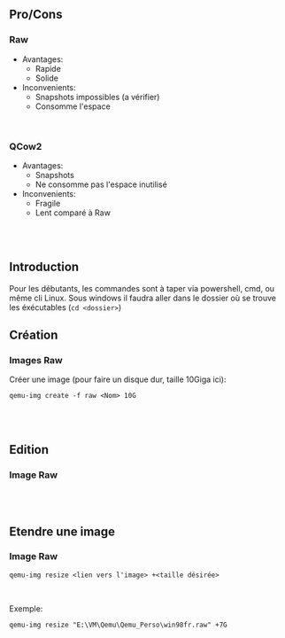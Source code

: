 ## Pro/Cons
### Raw

- Avantages:  
     + Rapide
     + Solide
- Inconvenients:  
     - Snapshots impossibles  (a vérifier)
     - Consomme l'espace
    

<br>

### QCow2

- Avantages:  
     + Snapshots 
     + Ne consomme pas l'espace inutilisé
- Inconvenients:  
     - Fragile
     - Lent comparé à Raw


<br>
<br>


## Introduction
Pour les débutants, les commandes sont à taper via powershell, cmd, ou même cli Linux. Sous windows il faudra aller dans le dossier où se trouve les éxécutables (`cd <dossier>`)

## Création
### Images Raw

Créer une image (pour faire un disque dur, taille 10Giga ici):
```
qemu-img create -f raw <Nom> 10G
```

<br>
<br>

## Edition
### Image Raw

<br>
<br>


## Etendre une image
### Image Raw
```
qemu-img resize <lien vers l'image> +<taille désirée>
```

<br>

Exemple:
```
qemu-img resize "E:\VM\Qemu\Qemu_Perso\win98fr.raw" +7G
```